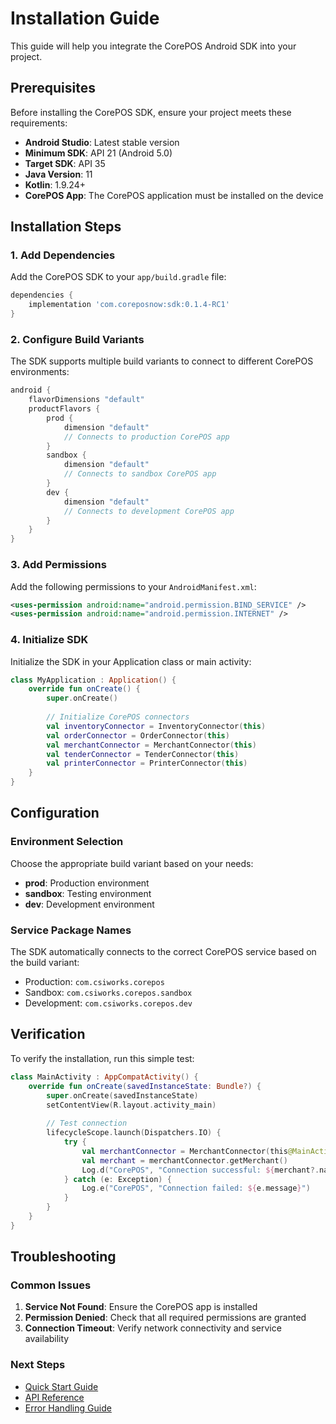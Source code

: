 # Installation Guide

This guide will help you integrate the CorePOS Android SDK into your project.

## Prerequisites

Before installing the CorePOS SDK, ensure your project meets these requirements:

- **Android Studio**: Latest stable version
- **Minimum SDK**: API 21 (Android 5.0)
- **Target SDK**: API 35
- **Java Version**: 11
- **Kotlin**: 1.9.24+
- **CorePOS App**: The CorePOS application must be installed on the device

## Installation Steps

### 1. Add Dependencies

Add the CorePOS SDK to your `app/build.gradle` file:

```gradle
dependencies {
    implementation 'com.coreposnow:sdk:0.1.4-RC1'
}
```

### 2. Configure Build Variants

The SDK supports multiple build variants to connect to different CorePOS environments:

```gradle
android {
    flavorDimensions "default"
    productFlavors {
        prod {
            dimension "default"
            // Connects to production CorePOS app
        }
        sandbox {
            dimension "default"
            // Connects to sandbox CorePOS app
        }
        dev {
            dimension "default"
            // Connects to development CorePOS app
        }
    }
}
```

### 3. Add Permissions

Add the following permissions to your `AndroidManifest.xml`:

```xml
<uses-permission android:name="android.permission.BIND_SERVICE" />
<uses-permission android:name="android.permission.INTERNET" />
```

### 4. Initialize SDK

Initialize the SDK in your Application class or main activity:

```kotlin
class MyApplication : Application() {
    override fun onCreate() {
        super.onCreate()
        
        // Initialize CorePOS connectors
        val inventoryConnector = InventoryConnector(this)
        val orderConnector = OrderConnector(this)
        val merchantConnector = MerchantConnector(this)
        val tenderConnector = TenderConnector(this)
        val printerConnector = PrinterConnector(this)
    }
}
```

## Configuration

### Environment Selection

Choose the appropriate build variant based on your needs:

- **prod**: Production environment
- **sandbox**: Testing environment
- **dev**: Development environment

### Service Package Names

The SDK automatically connects to the correct CorePOS service based on the build variant:

- Production: `com.csiworks.corepos`
- Sandbox: `com.csiworks.corepos.sandbox`
- Development: `com.csiworks.corepos.dev`

## Verification

To verify the installation, run this simple test:

```kotlin
class MainActivity : AppCompatActivity() {
    override fun onCreate(savedInstanceState: Bundle?) {
        super.onCreate(savedInstanceState)
        setContentView(R.layout.activity_main)
        
        // Test connection
        lifecycleScope.launch(Dispatchers.IO) {
            try {
                val merchantConnector = MerchantConnector(this@MainActivity)
                val merchant = merchantConnector.getMerchant()
                Log.d("CorePOS", "Connection successful: ${merchant?.name}")
            } catch (e: Exception) {
                Log.e("CorePOS", "Connection failed: ${e.message}")
            }
        }
    }
}
```

## Troubleshooting

### Common Issues

1. **Service Not Found**: Ensure the CorePOS app is installed
2. **Permission Denied**: Check that all required permissions are granted
3. **Connection Timeout**: Verify network connectivity and service availability

### Next Steps

- [Quick Start Guide](quick-start.md)
- [API Reference](../api-reference/)
- [Error Handling Guide](../guides/error-handling.md) 